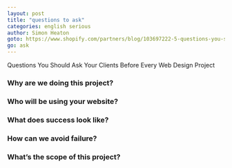 ```yaml
---
layout: post
title: "questions to ask"
categories: english serious
author: Simon Heaton
goto: https://www.shopify.com/partners/blog/103697222-5-questions-you-should-ask-your-clients-before-every-web-design-project?ref=speak.junglestar.org
go: ask
---
```


Questions You Should Ask Your Clients Before Every Web Design Project

### Why are we doing this project?

### Who will be using your website?

### What does success look like?

### How can we avoid failure?

### What’s the scope of this project?
